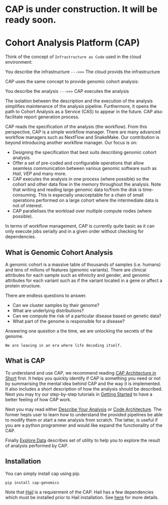 # CAP is under construction. It will be ready soon.
# Cohort Analysis Platform (CAP)

Think of the concept of `Infrastructure as Code` used in the cloud environment:

You describe the infrastructure `--->>>` The cloud provids the infrastructure

CAP uses the same concept to provide genomic cohort analysis:

You describe the analysis `--->>>` CAP executes the analysis

The isolation between the description and the execution of the analysis simplifies maintenance of the analysis pipeline. Furthermore, it opens the path to Cohort Analysis as a Service (CAS) to appear in the future. CAP also facilitate report generation process.

CAP reads the specification of the analysis (the workflow). From this perspective, CAP is a simple workflow manager. There are many advanced workflow managers such as NextFlow and SnakeMake. Our contribution is beyond introducing another workflow manager. Our focus is on:
- Designing the specification that best suits describing genomic cohort analysis. 
- Offer a set of pre-coded and configurable operations that allow seamless communication between various genomic software such as *Hail*, *VEP* and many more.
- CAP executes the analysis in one process (where possible) so the cohort and other data flow in the memory throughout the analysis. Note that writing and reading large genomic data to/from the disk is time-consuming. This is especially unacceptable for a chain of small operations performed on a large cohort where the intermediate data is not of interest.
- CAP parallelises the workload over multiple compute nodes (where possible).

In terms of workflow management, CAP is currently quite basic as it can only execute jobs serially and in a given order without checking for dependencies.
## What is Genomic Cohort Analysis
A genomic cohort is a massive table of thousands of samples (i.e. humans) and tens of millons of features (genomic variants). There are clinical attributes for each sample such as ethnicity and gender, and genomic attributes for each variant such as if the variant located in a gene or affect a protein structure.

There are endless questions to answer.
- Can we cluster samples by their genome?
- What are underlying distributions?
- Can we compute the risk of a particular disease based on genetic data?
- What part of the genome is responsible for a disease?

Answering one question a the time, we are unlocking the secrets of the genome.

`We are leaving in an era where life decoding itself.`

## What is CAP
To understand and use CAP, we recommend reading [CAP Architecture in Short](docs/CapArch.md) first. It helps you quickly identify if CAP is something you need or not by summarising the mental idea behind CAP and the way it is implemented. It also includes a short description of how the analysis should be described. Next you may try our step-by-step tutorials in [Getting Started](docs/GetingStarted.md) to have a better feeling of how CAP work.

Next you may read either [Describe Your Analysis](docs/DescribeAnalysis.md) or [Code Architecture](docs/CodeArch.md). The former hepls user to learn how to understand the provided pipelines be able to modify them or start a new analysis from scratch. The latter, is useful if you are a python programmer and would like expand the functionality of the CAP.

Finally [Explore Data](docs/ExploreData.md) describes set of utility to help you to explore the result of analysis performed by CAP.

## Installation
You can simply install cap using pip.
```bash
pip install cap-genomics
```

Note that [Hail](https://hail.is) is a requierment of the CAP. Hail has a few dependencies which must be installed prior to Hail installation. See [here](https://hail.is/docs/0.2/getting_started.html#installing-hail) for more details.





